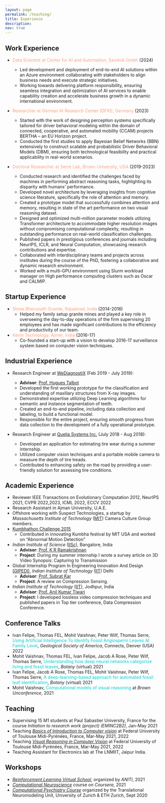 ```yaml
---
layout: page
permalink: /teaching/
title: Experience
description:
nav: true
---
```


## Work Experience
* <a style='color:lightsalmon'>Data Scientist at Center for AI and Automation, Sandvik Gmbh</a> (2024)
  - Led development and deployment of end-to-end AI solutions within an Azure environment collaborating with stakeholders to align business needs and execute strategic initiatives.
  - Working towards delivering platform responsibility, ensuring seamless integration and optimization of AI services to enable capability creation and accelerate business growth in a dynamic international environment.

* <a style='color:lightsalmon'>Researcher at German AI Research Center (DFKI), Germany</a> (2023)
  - Started with the work of designing perception systems specifically tailored for driver behavioral modeling within the domain of connected, cooperative, and automated mobility (CCAM) projects BERTHA – an EU Horizon project.
  - Conducted the first studies to apply Bayesian Belief Networks (BBN) extensively to construct scalable and probabilistic Driver Behavioral Models (DBM), ensuring both technological feasibility and practical applicability in real-world scenarios.

* <a style='color:lightsalmon'>Doctoral Researcher at Serre Lab, Brown University, USA</a> (2019-2023)
  - Conducted research and identified the challenges faced by machines in performing abstract reasoning tasks, highlighting its disparity with humans' performance.
  - Developed novel architecture by leveraging insights from cognitive science literature, specifically the role of attention and memory.
  - Created a prototype model that successfully combines attention and memory, resulting in state of the art performance on two visual reasoning dataset. 
  - Designed and optimized multi-million parameter models utilizing Transformer architecture to accommodate higher resolution images without compromising computational complexity, resulting in outstanding performance on real-world classification challenges.
  - Published papers in prestigious conferences and journals including NeurIPS, ICLR, and Neural Computation, showcasing research contributions and expertise.
  - Collaborated with interdisciplinary teams and projects across institutes during the course of the PhD, fostering a collaborative and dynamic research environment.
  - Worked with a multi-GPU environment using Slurm workload manager on High performance computing clusters such as Oscar and CALMIP.


## Startup Experience
* <a style='color:lightsalmon'>Shree Bherunath Granite, Rajsamad, India</a> (2014-2016)
  - Helped my family setup granite mines and played a key role in overseeing the day-to-day operations of the firm supervising 20 employees and has made significant contributions to the efficiency and productivity of our team.
* <a style='color:lightsalmon'>Kevin Technology, Ajmer, India</a> (2016-17)
  - Co-founded a start-up with a vision to develop 2016-17 surveillance system based on computer vision techniques.

## Industrial Experience
* Research Engineer at [WeDiagnostiX](https://wediagnostix.com/en/home) (Feb 2019 - July 2019):
  * __Advisor__: [Prof. Hugues Talbot](https://hugues-talbot.github.io)
  <!-- * __Project__:  -->
  <!-- Masters Thesis with a Dental AI startup where I developed first working prototype for the classification/understanding of maxillary structures from X-ray imaging using Deep learning. My responsibilities included creating an end-to-end pipeline, starting with data collection and labeling till building a working prototype. -->
  - Developed the first working prototype for the classification and understanding of maxillary structures from X-ray images.
  - Demonstrated expertise utilizing Deep Learning algorithms for semantic and instance segmentation of teeth.
  - Created an end-to-end pipeline, including data collection and labeling, to build a functional model.
  - Responsible for the entire project, ensuring smooth progress from data collection to the development of a fully operational prototype.

* Research Engineer at [Quelia Systems Inc.](https://quelia.fr/}) (July 2018 - Aug 2018): 
  <!-- * __Advisor__: [Prof. Hugues Talbot](https://hugues-talbot.github.io) -->
  <!-- * __Project__: During the summer internship, I was tasked to build an application for estimating tyre wear using a portable mobile camera and computer vision technique. With the software developed, any person can approximate the depth of the treads and accordingly take action to replace them if needed.  -->
  - Developed an application for estimating tire wear during a summer internship.
  - Utilized computer vision techniques and a portable mobile camera to measure the depth of tire treads.
  - Contributed to enhancing safety on the road by providing a user-friendly solution for assessing tire conditions.


## Academic Experience

* Reviewer IEEE Transactions on Evolutionary Computation 2012, NeurIPS 2021, CVPR 2022,2023, ICML 2022, ECCV 2022
* Research Assistant in Ajman University, U.A.E.
* Offshore working with Suspect Technologies, a startup by *Massachusetts Institute of Technology* ([MIT](https://www.mit.edu/)) Camera Culture Group members.
* [Kumbhathon Challenge 2015](https://www.kumbha.org/)
  * Contributed in innovating Kumbha festival by MIT USA and worked on “Abnormal Motion Detection” 
* *Indian Institute of Science* ([IISc](https://iisc.ac.in/)), Bangalore, India 
  * __Advisor__: [Prof. K R Ramakrishnan](http://iiscprofiles.irins.org/profile/3742)
  * __Project__: During my summer internship I wrote a survey article on 3D Video Synopsis: Capturing to Transmission
* Global Internship Program In Engineering Innovation And Design [(GIPEDI)](http://gipedi.iitd.ac.in/), *Indian Institute of Technology* ([IIT](https://home.iitd.ac.in/)) Delhi
  * __Advisor__: [Prof. Subrat Kar]([http://home.iitj.ac.in/~akt/](https://web.iitd.ac.in/~subrat/))
  * __Project__: A review on Compression Sensing.
* *Indian Institute of Technology* ([IIT](https://www.iitj.ac.in/)), Jodhpur, India
  * __Advisor__: [Prof. Anil Kumar Tiwari](http://home.iitj.ac.in/~akt/)
  * __Project__: I developed lossless video compression techniques and published papers in Top tier conference, Data Compression Conference.
  
## Conference Talks

* Ivan Felipe, Thomas FEL, Mohit Vaishnav, Peter Wilf, Thomas Serre, <a style='color:darkturquoise'>Using Artificial Intelligence To Identify Fossil Angiosperm Leaves At Family Level</a>, *Geological Society of America*, Connects, Denver (USA) 2022
* Mohit Vaishnav, Thomas FEL, Ivan Felipe, Jacob A Rose, Peter Wilf, Thomas Serre, <a style='color:darkturquoise'>Understanding how deep neural networks categorize living and fossil leaves</a>, *Botany* (virtual) 2021 
* Ivan Felipe, Jacob A Rose, Thomas FEL, Mohit Vaishnav, Peter Wilf, Thomas Serre, <a style='color:darkturquoise'>A deep-learning-based approach for automated fossil leaf identification</a>, *Botany* (virtual) 2021 
* Mohit Vaishnav, <a style='color:darkturquoise'>Computational models of visual reasoning</a> at *Brown Unconference*, 2021

## Teaching

* Supervising 15 M1 students at Paul Sabastier University, France for the course *Initiation to research work (project) (EMINC2B2)*,  Jan-May 2021
* Teaching *[Basics of Introduction to Computer vision](https://rufinv.github.io/Intro2AI-advanced-class/)* at Federal University of Toulouse Midi-Pyrénées, France, Mar-May 2021, 2022
* Teaching *[Visual Reasoning in Computer Vision](https://rufinv.github.io/Intro2AI-advanced-class/)* at Federal University of Toulouse Midi-Pyrénées, France, Mar-May 2021, 2022
* Teaching Assistant for Electronics lab at The LNMIIT, Jaipur India.

## Workshops
* *[Reinforcement Learning Virtual School](https://rlvs.aniti.fr/)*, organized by *ANITI*, 2021 
* *[Computational Neuroscience](https://www.coursera.org/learn/computational-neuroscience)* course on *Coursera*, 2021 
* *[Computational Psychiatry Course](https://www.translationalneuromodeling.org/cpcourse/)* organized by the Translational Neuromodeling Unit, University of Zurich & ETH Zurich, Sept 2020
